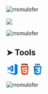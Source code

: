 <p align="left"> <img src="https://komarev.com/ghpvc/?username=rromulofer" alt="rromulofer" /> </p>

<img align="center" src="https://github-readme-stats.anuraghazra1.vercel.app/api/top-langs/?username=rromulofer&layout=compact&theme=react" />
</a>

![rromulofer](https://github-readme-stats.vercel.app/api?username=rromulofer&show_icons=true&theme=react)

## ➤ Tools 
<code><img height="30" src="https://raw.githubusercontent.com/github/explore/80688e429a7d4ef2fca1e82350fe8e3517d3494d/topics/visual-studio-code/visual-studio-code.png"></code>
<code><img height="30" src="https://raw.githubusercontent.com/github/explore/80688e429a7d4ef2fca1e82350fe8e3517d3494d/topics/html/html.png"></code>
<code><img height="30" src="https://raw.githubusercontent.com/github/explore/80688e429a7d4ef2fca1e82350fe8e3517d3494d/topics/css/css.png"></code>

<p align="left"> <img src="https://komarev.com/ghpvc/?username=rromulofer" alt="rromulofer" /> </p>
